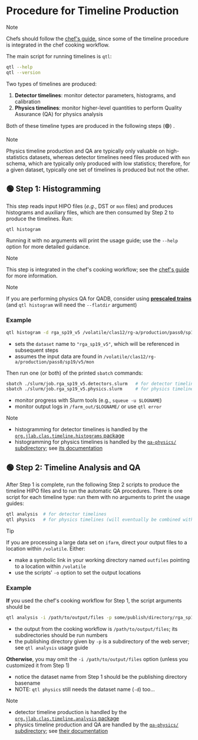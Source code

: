 # Procedure for Timeline Production

> [!NOTE]
> Chefs should follow the [chef's guide](/doc/chef_guide.md), since some of the timeline procedure is integrated in the chef cooking workflow.

The main script for running timelines is `qtl`:
```bash
qtl --help
qtl --version
```

Two types of timelines are produced:
1. **Detector timelines**: monitor detector parameters, histograms, and calibration
1. **Physics timelines**: monitor higher-level quantities to perform Quality Assurance (QA) for physics analysis

Both of these timeline types are produced in the following steps (🟢) .

> [!NOTE]
> Physics timeline production and QA are typically only valuable on high-statistics datasets, whereas detector timelines need files produced with `mon` schema, which are typically only produced with low statistics; therefore, for a given dataset, typically one set of timelines is produced but not the other.

## 🟢 Step 1: Histogramming

This step reads input HIPO files (_e.g._, DST or `mon` files) and produces histograms and auxiliary files, which are then consumed by Step 2 to produce the timelines. Run:
```bash
qtl histogram
```
Running it with no arguments will print the usage guide; use the `--help` option for more detailed guidance.

> [!NOTE]
> This step is integrated in the chef's cooking workflow; see the [chef's guide](/doc/chef_guide.md) for more information.

> [!NOTE]
> If you are performing physics QA for QADB, consider using [**prescaled trains**](/qa-physics/prescaler) (and `qtl histogram` will need the `--flatdir` argument)

### Example
```bash
qtl histogram -d rga_sp19_v5 /volatile/clas12/rg-a/production/pass0/sp19/v5/mon
```
- sets the `dataset` name to `"rga_sp19_v5"`, which will be referenced in subsequent steps
- assumes the input data are found in `/volatile/clas12/rg-a/production/pass0/sp19/v5/mon`

Then run one (or both) of the printed `sbatch` commands:
```bash
sbatch ./slurm/job.rga_sp19_v5.detectors.slurm   # for detector timelines (need mon schema)
sbatch ./slurm/job.rga_sp19_v5.physics.slurm     # for physics timelines
```
- monitor progress with Slurm tools (e.g., `squeue -u $LOGNAME`)
- monitor output logs in `/farm_out/$LOGNAME/` or use `qtl error`

> [!NOTE]
> - histogramming for detector timelines is handled by the [`org.jlab.clas.timeline.histograms` package](/src/main/java/org/jlab/clas/timeline/histograms)
> - histogramming for physics timelines is handled by the [`qa-physics/` subdirectory](/qa-physics);
>   see [its documentation](/qa-physics/README.md)

## 🟢 Step 2: Timeline Analysis and QA

After Step 1 is complete, run the following Step 2 scripts to produce the timeline HIPO files and to run the automatic QA procedures. There is one script for each timeline type: run them with no arguments to print the usage guides:

```bash
qtl analysis  # for detector timelines
qtl physics   # for physics timelines (will eventually be combined with 'qtl analysis')
```

> [!TIP]
> If you are processing a large data set on `ifarm`, direct your output files to a location within `/volatile`. Either:
> - make a symbolic link in your working directory named `outfiles` pointing to a location within `/volatile`
> - use the scripts' `-o` option to set the output locations

### Example
**If** you used the chef's cooking workflow for Step 1, the script arguments should be
```bash
qtl analysis -i /path/to/output/files -p some/publish/directory/rga_sp19_v5
```
- the output from the cooking workflow is `/path/to/output/files`; its subdirectories should be run numbers
- the publishing directory given by `-p` is a subdirectory of the web server; see `qtl analysis` usage guide

**Otherwise**, you may omit the `-i /path/to/output/files` option (unless you customized it from Step 1)
- notice the dataset name from Step 1 should be the publishing directory basename
- NOTE: `qtl physics` still needs the dataset name (`-d`) too...

> [!NOTE]
> - detector timeline production is handled by the [`org.jlab.clas.timeline.analysis` package](/src/main/java/org/jlab/clas/timeline/analysis)
> - physics timeline production and QA are handled by the [`qa-physics/` subdirectory](/qa-physics);
>   see [their documentation](/qa-physics/README.md)
